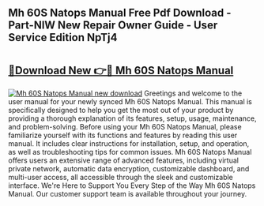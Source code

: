 ## Mh 60S Natops Manual Free Pdf Download - Part-NlW New Repair Owner Guide - User Service Edition NpTj4

# <h2><a href="http://cf11022.oget.top/?id=Mh+60S+Natops+Manual">🔗Download New 👉🔴 Mh 60S Natops Manual</a></h2>

[![Mh 60S Natops Manual new download](https://i.imgur.com/5g1atiW.png)](http://cf11022.oget.top/?id=Mh+60S+Natops+Manual)
Greetings and welcome to the user manual for your newly synced Mh 60S Natops Manual. This manual is specifically designed to help you get the most out of your product by providing a thorough explanation of its features, setup, usage, maintenance, and problem-solving. Before using your Mh 60S Natops Manual, please familiarize yourself with its functions and features by reading this user manual. It includes clear instructions for installation, setup, and operation, as well as troubleshooting tips for common issues. Mh 60S Natops Manual offers users an extensive range of advanced features, including virtual private network, automatic data encryption, customizable dashboard, and multi-user access, all accessible through the sleek and customizable interface. We're Here to Support You Every Step of the Way Mh 60S Natops Manual. Our customer support team is available throughout your journey.
